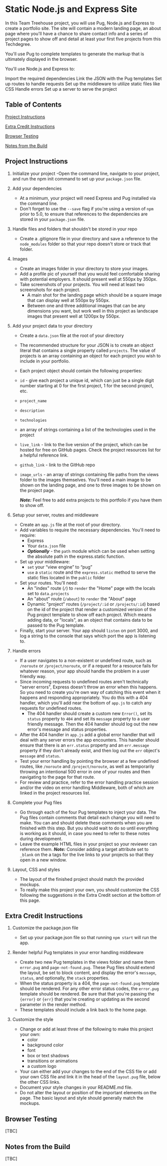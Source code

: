 # Static Node.js and Express Site

In this Team Treehouse project, you will use Pug, Node.js and Express to create a portfolio site. The site will contain a modern landing page, an about page where you'll have a chance to share contact info and a series of project pages to show off and detail at least your first five projects from this Techdegree.

You'll use Pug to complete templates to generate the markup that is ultimately displayed in the browser.

You'll use Node.js and Express to:

Import the required dependencies
Link the JSON with the Pug templates
Set up routes to handle requests
Set up the middleware to utilize static files like CSS
Handle errors
Set up a server to serve the project

## Table of Contents

[Project Instructions](#project-instructions)

[Extra Credit Instructions](#extra-credit-instructions)

[Browser Testing](#browser-testing)

[Notes from the Build](#notes-from-the-build)

## Project Instructions

1. Initialize your project
   -Open the command line, navigate to your project, and run the npm init command to set up your `package.json` file.

2. Add your dependencies

   - At a minimum, your project will need Express and Pug installed via the command line.
   - Don't forget to use the `--save` flag if you're using a version of `npm` prior to 5.0, to ensure that references to the dependencies are stored in your `package.json` file.

3. Handle files and folders that shouldn't be stored in your repo

   - Create a .gitignore file in your directory and save a reference to the `node_modules` folder so that your repo doesn't store or track that folder.

4. Images

   - Create an images folder in your directory to store your images.
   - Add a profile pic of yourself that you would feel comfortable sharing with potential employers. It should present well at 550px by 350px.
   - Take screenshots of your projects. You will need at least two screenshots for each project.
     - A main shot for the landing page which should be a square image that can display well at 550px by 550px.
     - Between one and three additional images that can be any dimensions you want, but work well in this project as landscape images that present well at 1200px by 550px.

5. Add your project data to your directory

   - Create a `data.json` file at the root of your directory

   - The recommended structure for your JSON is to create an object literal that contains a single property called `projects`. The value of projects is an array containing an object for each project you wish to include in your portfolio.

   - Each project object should contain the following properties:

   - `id` - give each project a unique id, which can just be a single digit number starting at 0 for the first project, 1 for the second project, etc.

   - `project_name`

   - `description`

   - `technologies`

   - an array of strings containing a list of the technologies used in the project

   - `live_link` - link to the live version of the project, which can be hosted for free on GitHub pages. Check the project resources list for a helpful reference link.

   - `github_link` - link to the GitHub repo

   - `image_urls` - an array of strings containing file paths from the views folder to the images themselves. You'll need a main image to be shown on the landing page, and one to three images to be shown on the project page.

     **_Note:_** Feel free to add extra projects to this portfolio if you have them to show off.

6. Setup your server, routes and middleware

   - Create an `app.js` file at the root of your directory.
   - Add variables to require the necessary dependencies. You'll need to require:
     - Express
     - Your `data.json` file
     - **_Optionally_** - the `path` module which can be used when setting the absolute path in the express.static function.
   - Set up your middleware:
     - `set` your “view engine” to “pug”
     - `use` a `static` route and the `express.static` method to serve the static files located in the `public` folder
   - Set your routes. You'll need:
     - An "index" route (`/`) to `render` the "Home" page with the locals set to `data.projects`
     - An "about" route (`/about`) to `render` the "About" page
     - Dynamic "project" routes (`/project/:id` or `/projects/:id`) based on the id of the project that render a customized version of the Pug project template to show off each project. Which means adding data, or "locals", as an object that contains data to be passed to the Pug template.
   - Finally, start your server. Your app should `listen` on port 3000, and log a string to the console that says which port the app is listening to.

7. Handle errors

   - If a user navigates to a non-existent or undefined route, such as `/noroute` or `/project/noroute`, or if a request for a resource fails for whatever reason, your app should handle the problem in a user friendly way.
   - Since incoming requests to undefined routes aren't technically "server errors", Express doesn't throw an error when this happens. So you need to create you're own way of catching this event when it happens and responding appropriately. You do this with a 404 handler, which you'll add near the bottom of `app.js` to catch any requests for undefined routes.
     - The 404 handler should create a custom new `Error()`, set its `status` property to `404` and set its `message` property to a user friendly message. Then the 404 handler should log out the new error's message and status properties.
   - After the 404 handler in `app.js` add a global error handler that will deal with any server errors the app encounters. This handler should ensure that there is an `err.status` property and an `err.message` property if they don't already exist, and then log out the `err` object's `message` and `status`.
   - Test your error handling by pointing the browser at a few undefined routes, like `/noroute` and `/project/noroute`, as well as temporarily throwing an intentional 500 error in one of your routes and then navigating to the page for that route.
   - For review and practice, refer to the error handling practice session and/or the video on error handling Middleware, both of which are linked in the project resources list.

8. Complete your Pug files

   - Go through each of the four Pug templates to inject your data. The Pug files contain comments that detail each change you will need to make. You can and should delete these comments when you are finished with this step. But you should wait to do so until everything is working as it should, in case you need to refer to these notes during development.
   - Leave the example HTML files in your project so your reviewer can reference them.
     **_Note:_** Consider adding a target attribute set to `_blank` on the a tags for the live links to your projects so that they open in a new window.

9. Layout, CSS and styles
   - The layout of the finished project should match the provided mockups.
   - To really make this project your own, you should customize the CSS following the suggestions in the Extra Credit section at the bottom of this page.

## Extra Credit Instructions

1. Customize the package.json file

   - Set up your package.json file so that running `npm start` will run the app.

2. Render helpful Pug templates in your error handling middleware

   - Create two new Pug templates in the views folder and name them `error.pug` and `page-not-found.pug`. These Pug files should extend the layout, be set to block content, and display the error's `message`, `status`, and optionally, the `stack` properties.
   - When the status property is a 404, the `page-not-found.pug` template should be rendered. For any other error status codes, the `error.pug` template should be rendered. Be sure that that you're passing the `{error}` or `{err}` that you're creating or updating as the second parameter in the render method.
   - These templates should include a link back to the home page.

3. Customize the style
   - Change or add at least three of the following to make this project your own:
     - color
     - background color
     - font
     - box or text shadows
     - transitions or animations
     - a custom logo
   - Your can either add your changes to the end of the CSS file or add your own CSS file and link it in the head of the `layout.pug` file, below the other CSS links.
   - Document your style changes in your README.md file.
   - Do not alter the layout or position of the important elements on the page. The basic layout and style should generally match the mockups.

## Browser Testing

[TBC]

## Notes from the Build

[TBC]

